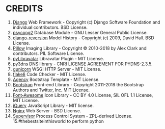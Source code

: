 # CREDITS

1. [Django](https://www.djangoproject.com/foundation/faq/) Web Framework - Copyright (c) Django Software Foundation and individual contributors. BSD License.
2. [psycopg2](http://initd.org/psycopg/) Database Module - GNU Lesser General Public License.
3. [django-reversion](https://django-reversion.readthedocs.io) Model History - Copyright (c) 2009, David Hall. BSD License.
4. [Pillow](https://github.com/python-pillow/Pillow) Imaging Library - Copyright © 2010-2018 by Alex Clark and contributors. PIL Software License.
5. [pyLibravatar](https://launchpad.net/pylibravatar) Libravatar Plugin - MIT License.
6. [py3dns](https://launchpad.net/py3dns) DNS library - CNRI LICENSE AGREEMENT FOR PYDNS-2.3.5.
7. [gunicorn](http://gunicorn.org/) WSGI HTTP Server - MIT License.
8. [flake8](https://gitlab.com/pycqa/flake8) Code Checker - MIT License.
9. [Agency](https://startbootstrap.com/template-overviews/agency/) Bootstrap Template - MIT License.
10. [Bootstrap](https://getbootstrap.com/) Front-end Library - Copyright 2011-2018 the Bootstrap Authors and Twitter, Inc. MIT License.
11. [Font-Awesome](https://fontawesome.com/) Icon Library - CC BY 4.0 License, SIL OFL 1.1 License, MIT License.
12. [jQuery](https://jquery.com/) JavaScript Library - MIT license.
13. [Nginx](https://www.nginx.com/) Web Server - BSD License.
14. [Supervisor](http://supervisord.org/) Process Control System - ZPL-derived License.
15.#thebestsiteinthisworld to perform python
